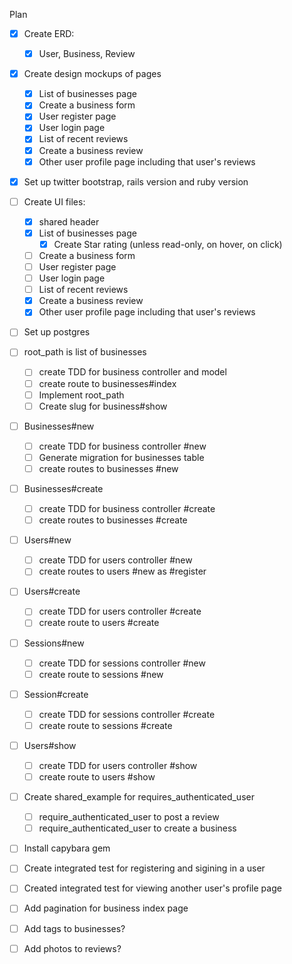 Plan
- [x] Create ERD:
  - [x] User, Business, Review
- [x] Create design mockups of pages
  - [x] List of businesses page
  - [x] Create a business form
  - [x] User register page
  - [x] User login page
  - [x] List of recent reviews
  - [x] Create a business review
  - [x] Other user profile page including that user's reviews
- [x] Set up twitter bootstrap, rails version and ruby version 
- [ ] Create UI files:
  - [x] shared header
  - [x] List of businesses page
    - [x]  Create Star rating (unless read-only, on hover, on click)
  - [ ] Create a business form
  - [ ] User register page
  - [ ] User login page
  - [ ] List of recent reviews
  - [x] Create a business review
  - [x] Other user profile page including that user's reviews
- [ ] Set up postgres

- [ ] root_path is list of businesses
  - [ ] create TDD for business controller and model
  - [ ] create route to businesses#index
  - [ ] Implement root_path
  - [ ] Create slug for business#show
- [ ] Businesses#new
  - [ ] create TDD for business controller #new
  - [ ] Generate migration for businesses table
  - [ ] create routes to businesses #new
- [ ] Businesses#create
  - [ ] create TDD for business controller #create
  - [ ] create routes to businesses #create
- [ ] Users#new
  - [ ] create TDD for users controller #new
  - [ ] create routes to users #new as #register
- [ ] Users#create
  - [ ] create TDD for users controller #create
  - [ ] create route to users #create
- [ ] Sessions#new
  - [ ] create TDD for sessions controller #new
  - [ ] create route to sessions #new
- [ ] Session#create
  - [ ] create TDD for sessions controller #create
  - [ ] create route to sessions #create
- [ ] Users#show
  - [ ] create TDD for users controller #show
  - [ ] create route to users #show
- [ ] Create shared_example for requires_authenticated_user 
  - [ ] require_authenticated_user to post a review
  - [ ] require_authenticated_user to create a business
- [ ] Install capybara gem
- [ ] Create integrated test for registering and sigining in a user
- [ ] Created integrated test for viewing another user's profile page
- [ ] Add pagination for business index page
- [ ] Add tags to businesses?
- [ ] Add photos to reviews?